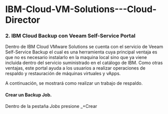 # IBM-Cloud-VM-Solutions---Cloud-Director




### 2. IBM Cloud Backup con Veeam Self-Service Portal
Dentro de IBM Cloud VMware Solutions se cuenta con el servicio de Veeam Self-Service Backup el cual es una herramienta cuya principal ventaja es que no es necesario instalarlo en la maquina local sino que ya viene incluida dentro del servicio suministrado en el catálogo de IBM. Como otras ventajas, este portal ayuda a los usuarios a realizar operaciones de respaldo y restauración de máquinas virtuales y vApps.

A continuación, se mostrará como realizar un trabajo de respaldo.

#### Crear un Backup Job.
Dentro de la pestaña _Jobs_ presione _+Crear
